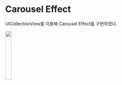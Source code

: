 # Carousel Effect

UICollectionView를 이용해 Carousel Effect를 구현하였다.

<img src= "https://user-images.githubusercontent.com/108163842/194952684-d39c4744-d4b3-49d7-879f-18d5cebcd492.gif" width="20%">
